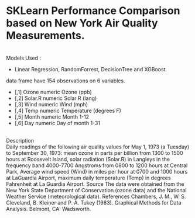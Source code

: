 # SKLearn Performance Comparison based on New York Air Quality Measurements.

<br> Models Used :<br> 
- Linear Regression, RandomForrest, DecisionTree and XGBoost.

data frame have 154 observations on 6 variables.
- [,1]	Ozone	numeric	Ozone (ppb)
- [,2]	Solar.R	numeric	Solar R (lang)
- [,3]	Wind	numeric	Wind (mph)
- [,4]	Temp	numeric	Temperature (degrees F)
- [,5]	Month	numeric	Month 1-12
- [,6]	Day	numeric	Day of month 1-31

<br>
Description
<br>
Daily readings of the following air quality values for May 1, 1973 (a Tuesday) to September 30, 1973: mean ozone in parts per billion from 1300 to 1500 hours at Roosevelt Island, solar radiation (Solar.R) in Langleys in the frequency band 4000-7700 Angstroms from 0800 to 1200 hours at Central Park, Average wind speed (Wind) in miles per hour at 0700 and 1000 hours at LaGuardia Airport, maximum daily temperature (Temp) in degrees Fahrenheit at La Guardia Airport.
Source
The data were obtained from the New York State Department of Conservation (ozone data) and the National Weather Service (meteorological data).
References
Chambers, J. M., W. S. Cleveland, B. Kleiner and P. A. Tukey (1983). Graphical Methods for Data Analysis. Belmont, CA: Wadsworth.

